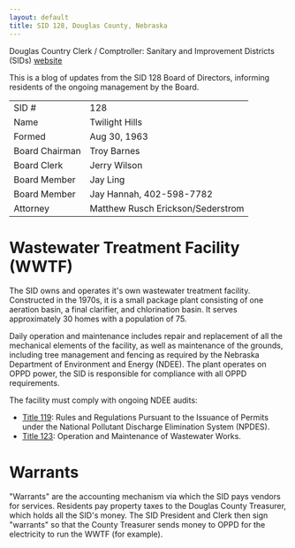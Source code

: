 ```yaml
---
layout: default
title: SID 128, Douglas County, Nebraska
---
```

Douglas Country Clerk / Comptroller: Sanitary and Improvement Districts (SIDs)
[website](https://www.douglascountyclerk.org/sidinfo)

This is a blog of updates from the SID 128 Board of Directors, informing residents
of the ongoing management by the Board.

|||
|---|---|
|SID #|128|
|Name|Twilight Hills|
|Formed|Aug 30, 1963|
|Board Chairman|Troy Barnes|
|Board Clerk|Jerry Wilson|
|Board Member|Jay Ling|
|Board Member|Jay Hannah, 402-598-7782|
|Attorney|Matthew Rusch Erickson/Sederstrom|

# Wastewater Treatment Facility (WWTF)

The SID owns and operates it's own wastewater treatment facility.
Constructed in the 1970s, it is a small package plant consisting of one aeration basin,
a final clarifier, and chlorination basin.
It serves approximately 30 homes with a population of 75.

Daily operation and maintenance includes repair and replacement of all the mechanical elements
of the facility, as well as maintenance of the grounds, including tree management and fencing as required by
the Nebraska Department of Environment and Energy (NDEE).
The plant operates on OPPD power, the SID is responsible for compliance with all OPPD requirements.

The facility must comply with ongoing NDEE audits:
* [Title 119](http://dee.ne.gov/RuleAndR.nsf/Title_119.xsp):
Rules and Regulations Pursuant to the Issuance of Permits under the
National Pollutant Discharge Elimination System (NPDES).
* [Title 123](http://dee.ne.gov/RuleAndR.nsf/Title_123.xsp):
Operation and Maintenance of Wastewater Works.

# Warrants

"Warrants" are the accounting mechanism via which the SID pays vendors for services.
Residents pay property taxes to the Douglas County Treasurer, which holds all the SID's money.
The SID President and Clerk then sign "warrants" so that the County Treasurer sends
money to OPPD for the electricity to run the WWTF (for example).
